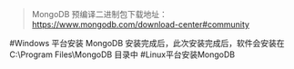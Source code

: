 > MongoDB 预编译二进制包下载地址：https://www.mongodb.com/download-center#community

#Windows 平台安装 MongoDB
安装完成后，此次安装完成后，软件会安装在C:\Program Files\MongoDB 目录中
#Linux平台安装MongoDB